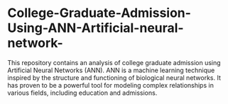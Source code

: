# College-Graduate-Admission-Using-ANN-Artificial-neural-network-
This repository contains an analysis of college graduate admission using Artificial Neural Networks (ANN). ANN is a machine learning technique inspired by the structure and functioning of biological neural networks. It has proven to be a powerful tool for modeling complex relationships in various fields, including education and admissions.
